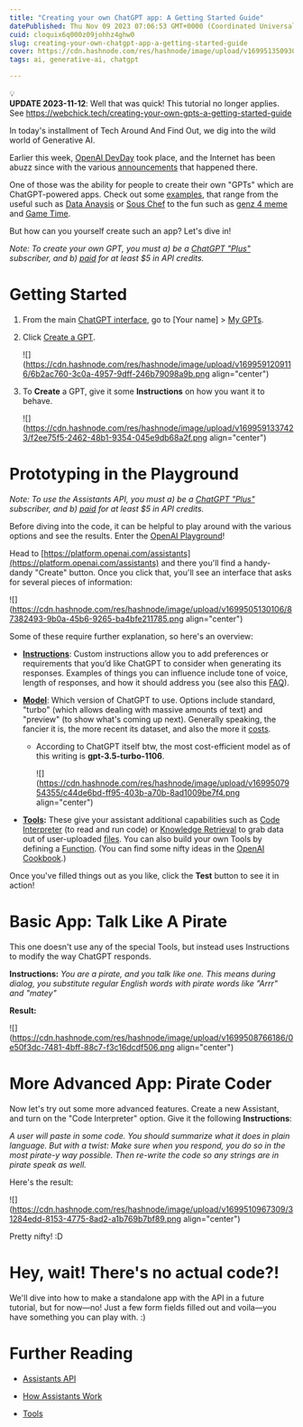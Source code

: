 ```yaml
---
title: "Creating your own ChatGPT app: A Getting Started Guide"
datePublished: Thu Nov 09 2023 07:06:53 GMT+0000 (Coordinated Universal Time)
cuid: cloquix6q000z09johhz4ghw0
slug: creating-your-own-chatgpt-app-a-getting-started-guide
cover: https://cdn.hashnode.com/res/hashnode/image/upload/v1699513509307/bf81aeac-9a1d-41ee-bb36-e7e4c2f64a07.webp
tags: ai, generative-ai, chatgpt

---
```


<div data-node-type="callout">
<div data-node-type="callout-emoji">💡</div>
<div data-node-type="callout-text"><strong>UPDATE 2023-11-12</strong>: Well that was quick! This tutorial no longer applies. See <a target="_blank" rel="noopener noreferrer nofollow" href="https://webchick.tech/creating-your-own-gpts-a-getting-started-guide" style="pointer-events: none">https://webchick.tech/creating-your-own-gpts-a-getting-started-guide</a></div>
</div>

In today's installment of Tech Around And Find Out, we dig into the wild world of Generative AI.

Earlier this week, [OpenAI DevDay](https://devday.openai.com/) took place, and the Internet has been abuzz since with the various [announcements](https://openai.com/blog/new-models-and-developer-products-announced-at-devday) that happened there.

One of those was the ability for people to create their own "GPTs" which are ChatGPT-powered apps. Check out some [examples](https://chat.openai.com/gpts/discovery), that range from the useful such as [Data Anaysis](https://chat.openai.com/g/g-HMNcP6w7d-data-analysis) or [Sous Chef](https://chat.openai.com/g/g-3VrgJ1GpH-sous-chef) to the fun such as [genz 4 meme](https://chat.openai.com/g/g-OCOyXYJjW-genz-4-meme) and [Game Time](https://chat.openai.com/g/g-Sug6mXozT-game-time).

But how can you yourself create such an app? Let's dive in!

*Note: To create your own GPT, you must a) be a* [*ChatGPT "Plus"*](https://openai.com/chatgpt) *subscriber, and b)* [*paid*](https://platform.openai.com/account/billing/) *for at least $5 in API credits.*

# Getting Started

1. From the main [ChatGPT interface](https://chat.openai.com/), go to \[Your name\] &gt; [My GPTs](https://chat.openai.com/gpts/discovery).
    
2. Click [Create a GPT](https://chat.openai.com/gpts/editor).
    
    ![](https://cdn.hashnode.com/res/hashnode/image/upload/v1699591209116/6b2ac760-3c0a-4957-9dff-246b79098a9b.png align="center")
    
3. To **Create** a GPT, give it some **Instructions** on how you want it to behave.
    
    ![](https://cdn.hashnode.com/res/hashnode/image/upload/v1699591337423/f2ee75f5-2462-48b1-9354-045e9db68a2f.png align="center")
    

# Prototyping in the Playground

*Note: To use the Assistants API, you must a) be a* [*ChatGPT "Plus"*](https://openai.com/chatgpt) *subscriber, and b)* [*paid*](https://platform.openai.com/account/billing/) *for at least $5 in API credits.*

Before diving into the code, it can be helpful to play around with the various options and see the results. Enter the [OpenAI Playground](https://platform.openai.com/playground)!

Head to [https://platform.openai.com/assistants](https://platform.openai.com/assistants) and there you'll find a handy-dandy "Create" button. Once you click that, you'll see an interface that asks for several pieces of information:

![](https://cdn.hashnode.com/res/hashnode/image/upload/v1699505130106/87382493-9b0a-45b6-9265-ba4bfe211785.png align="center")

Some of these require further explanation, so here's an overview:

* [**Instructions**](https://openai.com/blog/custom-instructions-for-chatgpt): Custom instructions allow you to add preferences or requirements that you’d like ChatGPT to consider when generating its responses. Examples of things you can influence include tone of voice, length of responses, and how it should address you (see also this [FAQ](https://help.openai.com/en/articles/8096356-custom-instructions-for-chatgpt)).
    
* [**Model**](https://platform.openai.com/docs/models): Which version of ChatGPT to use. Options include standard, "turbo" (which allows dealing with massive amounts of text) and "preview" (to show what's coming up next). Generally speaking, the fancier it is, the more recent its dataset, and also the more it [costs](https://openai.com/pricing).
    
    * According to ChatGPT itself btw, the most cost-efficient model as of this writing is **gpt-3.5-turbo-1106**.
        
        ![](https://cdn.hashnode.com/res/hashnode/image/upload/v1699507954355/c44de6bd-ff95-403b-a70b-8ad1009be7f4.png align="center")
        
* [**Tools**](https://platform.openai.com/docs/assistants/tools)**:** These give your assistant additional capabilities such as [Code Interpreter](https://platform.openai.com/docs/assistants/tools/code-interpreter) (to read and run code) or [Knowledge Retrieval](https://platform.openai.com/docs/assistants/tools/knowledge-retrieval) to grab data out of user-uploaded [files](https://platform.openai.com/docs/assistants/tools/supported-files). You can also build your own Tools by defining a [Function](https://platform.openai.com/docs/assistants/tools/function-calling). (You can find some nifty ideas in the [OpenAI Cookbook](https://cookbook.openai.com/).)
    

Once you've filled things out as you like, click the **Test** button to see it in action!

# Basic App: Talk Like A Pirate

This one doesn't use any of the special Tools, but instead uses Instructions to modify the way ChatGPT responds.

**Instructions:** *You are a pirate, and you talk like one. This means during dialog, you substitute regular English words with pirate words like "Arrr" and "matey"*

**Result:**

![](https://cdn.hashnode.com/res/hashnode/image/upload/v1699508766186/0e50f3dc-7481-4bff-88c7-f3c16dcdf506.png align="center")

# More Advanced App: Pirate Coder

Now let's try out some more advanced features. Create a new Assistant, and turn on the "Code Interpreter" option. Give it the following **Instructions**:

*A user will paste in some code. You should summarize what it does in plain language. But with a twist: Make sure when you respond, you do so in the most pirate-y way possible. Then re-write the code so any strings are in pirate speak as well.*

Here's the result:

![](https://cdn.hashnode.com/res/hashnode/image/upload/v1699510967309/31284edd-8153-4775-8ad2-a1b769b7bf89.png align="center")

Pretty nifty! :D

# Hey, wait! There's no actual code?!

We'll dive into how to make a standalone app with the API in a future tutorial, but for now—no! Just a few form fields filled out and voila—you have something you can play with. :)

# Further Reading

* [Assistants API](https://platform.openai.com/docs/assistants/overview)
    
* [How Assistants Work](https://platform.openai.com/docs/assistants/how-it-works)
    
* [Tools](https://platform.openai.com/docs/assistants/tools)